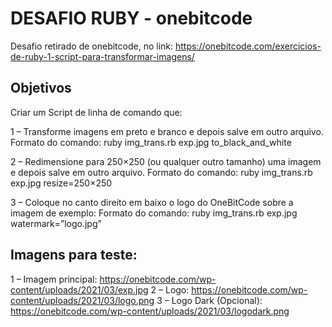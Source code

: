 # DESAFIO RUBY - onebitcode

Desafio retirado de onebitcode, no link: https://onebitcode.com/exercicios-de-ruby-1-script-para-transformar-imagens/

## Objetivos
Criar um Script de linha de comando que:

1 – Transforme imagens em preto e branco e depois salve em outro arquivo.
Formato do comando: ruby img_trans.rb exp.jpg to_black_and_white

2 – Redimensione para 250×250 (ou qualquer outro tamanho) uma imagem e depois salve em outro arquivo.
Formato do comando: ruby img_trans.rb exp.jpg resize=250×250

3 – Coloque no canto direito em baixo o logo do OneBitCode sobre a imagem de exemplo:
Formato do comando: ruby img_trans.rb exp.jpg watermark=”logo.jpg”

## Imagens para teste:
1 – Imagem principal: https://onebitcode.com/wp-content/uploads/2021/03/exp.jpg
2 – Logo: https://onebitcode.com/wp-content/uploads/2021/03/logo.png
3 – Logo Dark (Opcional): https://onebitcode.com/wp-content/uploads/2021/03/logodark.png